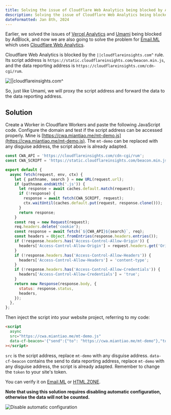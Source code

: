```yaml
---
title: Solving the issue of Cloudflare Web Analytics being blocked by AdBlock
description: Solving the issue of Cloudflare Web Analytics being blocked by AdBlock
dateFormatted: Jan 8th, 2024
---
```


Earlier, we solved the issues of [Vercel Analytics](https://dev.to/ccbikai/jie-jue-vercel-analytics-bei-adblock-ping-bi-wen-ti-1o21-temp-slug-5601874) and [Umami](https://dev.to/ccbikai/jie-jue-umami-bei-adblock-ping-bi-wen-ti-3kc2-temp-slug-2355567) being blocked by AdBlock, and now we are also going to solve the problem for [Email.ML](https://email.ml/) which uses [Cloudflare Web Analytics](https://www.cloudflare.com/zh-cn/web-analytics/).

Cloudflare Web Analytics is blocked by the `||cloudflareinsights.com^` rule. Its script address is `https://static.cloudflareinsights.com/beacon.min.js`, and the data reporting address is `https://cloudflareinsights.com/cdn-cgi/rum`.

![||cloudflareinsights.com^](https://static.miantiao.me/share/2024/U4WHW7/GtPNhj.png)

So, just like Umami, we will proxy the script address and forward the data to the data reporting address.

## Solution

Create a Worker in Cloudflare Workers and paste the following JavaScript code. Configure the domain and test if the script address can be accessed properly. Mine is [https://cwa.miantiao.me/mt-demo.js](https://cwa.miantiao.me/mt-demo.js). The `mt-demo` can be replaced with any disguise address, the script above is already adapted.

```js
const CWA_API = 'https://cloudflareinsights.com/cdn-cgi/rum';
const CWA_SCRIPT = 'https://static.cloudflareinsights.com/beacon.min.js';

export default {
  async fetch(request, env, ctx) {
    let { pathname, search } = new URL(request.url);
    if (pathname.endsWith('.js')) {
      let response = await caches.default.match(request);
      if (!response) {
        response = await fetch(CWA_SCRIPT, request);
        ctx.waitUntil(caches.default.put(request, response.clone()));
      }
      return response;
    }
    const req = new Request(request);
    req.headers.delete('cookie');
    const response = await fetch(`${CWA_API}${search}`, req);
    const headers = Object.fromEntries(response.headers.entries());
    if (!response.headers.has('Access-Control-Allow-Origin')) {
      headers['Access-Control-Allow-Origin'] = request.headers.get('Origin') || '*';
    }
    if (!response.headers.has('Access-Control-Allow-Headers')) {
      headers['Access-Control-Allow-Headers'] = 'content-type';
    }
    if (!response.headers.has('Access-Control-Allow-Credentials')) {
      headers['Access-Control-Allow-Credentials'] = 'true';
    }
    return new Response(response.body, {
      status: response.status,
      headers,
    });
  },
};
```

Then inject the script into your website project, referring to my code:

```html
<script
  async
  src="https://cwa.miantiao.me/mt-demo.js"
  data-cf-beacon='{"send":{"to": "https://cwa.miantiao.me/mt-demo"},"token": "5403f4dc926c4e61a757d630b1ec21ad"}'
></script>
```

`src` is the script address, replace `mt-demo` with any disguise address. `data-cf-beacon` contains the send to data reporting address, replace `mt-demo` with any disguise address, the script is already adapted. Remember to change the `token` to your site's token.

You can verify it on [Email.ML](https://email.ml/) or [HTML.ZONE](https://html.zone/).

**Note that using this solution requires disabling automatic configuration, otherwise the data will not be counted.**

![Disable automatic configuration](https://static.miantiao.me/share/2024/AnFeat/jqthrz.png)
